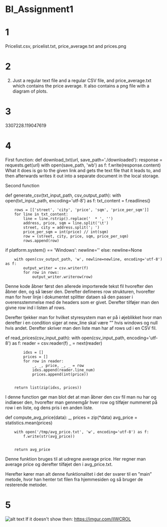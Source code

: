 # BI_Assignment1

# 1

Pricelist.csv, pricelist.txt, price_average.txt and prices.png

# 2

2)	Just a regular text file and a regular CSV file, and  price_average.txt which contains the price average. It also contains a png file with a diagram of plots.

# 3

3307228.119047619
# 4
First function:
def download_txt(url, save_path='./downloaded'):
	    response = requests.get(url)
	    with open(save_path, 'wb') as f:
	        f.write(response.content)
What it does is go to the given link and gets the text file that it leads to, and then afterwards writes it out into a separate document in the local storage.

Second function

def generate_csv(txt_input_path, csv_output_path):
	    with open(txt_input_path, encoding='utf-8') as f:
	        txt_content = f.readlines()
	

	    rows = [['street', 'city', 'price', 'sqm', 'price_per_sqm']]
	    for line in txt_content:
	        line = line.rstrip().replace('  * ', '')
	        address, price, sqm = line.split('\t')
	        street, city = address.split('; ')
	        price_per_sqm = int(price) // int(sqm)
	        row = (street, city, price, sqm, price_per_sqm)
	        rows.append(row)
if platform.system() == 'Windows':
	        newline=''
	    else:
	        newline=None
	

	    with open(csv_output_path, 'w', newline=newline, encoding='utf-8') as f:
	        output_writer = csv.writer(f)
	        for row in rows:
	            output_writer.writerow(row)

	
Denne kode åbner først den allerede importerede tekst fil hvorefter den åbner den, og så læser den. Derefter defineres row strukturen, hvorefter man for hver linje i dokumentet splitter dataen så den passer i overensstemmelse med de headers som er givet.  Derefter tilføjer man den givne row ind i listen af rows.

Derefter tjekker man for hvilket styresystem man er på i øjeblikket hvor man derefter i en condition siger at new_line skal være ”” hvis windows og null hvis andet.
Derefter skriver man den liste man har af rows ud i en CSV fil.


ef read_prices(csv_input_path):
	    with open(csv_input_path, encoding='utf-8') as f:
	        reader = csv.reader(f)
	        _ = next(reader)
	

	        idxs = []
	        prices = []
	        for row in reader:
	            _, _, price, _, _ = row
	            idxs.append(reader.line_num)
	            prices.append(int(price))
	

	    return list(zip(idxs, prices))

I denne function gør man blot det at man åbner den csv fil man nu har og indlæser den, hvorefter man gennemgår hver row og tilføjer nummeret på row i en liste, og dens pris i en anden liste.

def compute_avg_price(data):
	    _, prices = zip(*data)
	    avg_price = statistics.mean(prices)
	

	    with open('/tmp/avg_price.txt', 'w', encoding='utf-8') as f:
	        f.write(str(avg_price))
	

	    return avg_price

Denne funktion bruges til at udregne average price. Her regner man average price og derefter tilføjet den i avg_price.txt.

Herefter kører man alt denne funktionalitet i det der svarer til en ”main” metode, hvor han henter txt filen fra hjemmesiden og så bruger de resterende metoder. 


# 5

![alt text](https://imgur.com/IIWCROL.png)
If it doesn't show then:
https://imgur.com/IIWCROL


